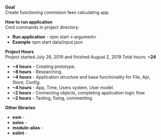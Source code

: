 **Goal**<br>
Create functioning commision fees calculating app.

**How to run application**<br>
Cmd commands in project directory:
- **Run application** - npm start <-argument>
- **Example** npm start data/input.json

**Project Hours**<br>
Project started July 26, 2019 and finished August 2, 2019 Total hours: **~24**

 - **~4 hours** - Creating prototype.
 - **~8 hours** - Researching.
 - **~4 hours** - Application structure and base functionality for File, Api, Store, Config.
 - **~4 hours** - App, Time, Users system, User model.
 - **~2 hours** - Connecting objects, completing application logic flow.
 - **~2 hours** - Testing, fixing, commenting.

**Other libraries**<br>
- **esm** - 
- **axios** - 
- **module-alias** - 
- **eslint** - 